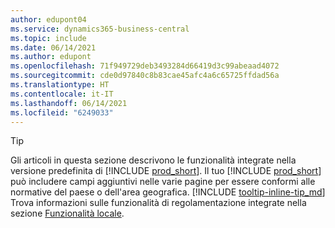 ```yaml
---
author: edupont04
ms.service: dynamics365-business-central
ms.topic: include
ms.date: 06/14/2021
ms.author: edupont
ms.openlocfilehash: 71f949729deb3493284d66419d3c99abeaad4072
ms.sourcegitcommit: cde0d97840c8b83cae45afc4a6c65725ffdad56a
ms.translationtype: HT
ms.contentlocale: it-IT
ms.lasthandoff: 06/14/2021
ms.locfileid: "6249033"
---
```

> [!TIP]
> Gli articoli in questa sezione descrivono le funzionalità integrate nella versione predefinita di [!INCLUDE [prod_short](prod_short.md)]. Il tuo [!INCLUDE [prod_short](prod_short.md)] può includere campi aggiuntivi nelle varie pagine per essere conformi alle normative del paese o dell'area geografica. [!INCLUDE [tooltip-inline-tip_md](tooltip-inline-tip_md.md)] Trova informazioni sulle funzionalità di regolamentazione integrate nella sezione [Funzionalità locale](../about-localization.md).